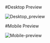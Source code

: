 #Desktop Preview

![Desktop_preview](https://user-images.githubusercontent.com/66293052/109340776-805f3b00-787a-11eb-98b7-c391bced3075.png)

#Mobile Preview

![Mobile-preview](https://user-images.githubusercontent.com/66293052/109340787-82c19500-787a-11eb-9436-484f295590bb.png)
